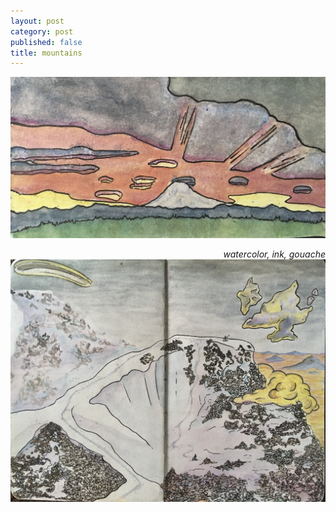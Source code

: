 ```yaml
---
layout: post
category: post
published: false
title: mountains
---
```

![sunrise](/media/tahoma-sunrise.jpeg)
<!--more-->
<span class='date' style='float:right;'>*watercolor, ink, gouache*</span>  
  
  
![tour](/media/tour.jpeg)